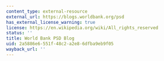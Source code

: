 ```yaml
---
content_type: external-resource
external_url: https://blogs.worldbank.org/psd
has_external_license_warning: true
license: https://en.wikipedia.org/wiki/All_rights_reserved
status: ''
title: World Bank PSD Blog
uid: 2a5886e6-551f-48c2-a2e8-6dfba9eb9f05
wayback_url: ''
---
```


